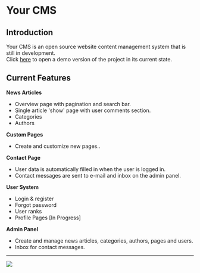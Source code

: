 # Your CMS
## Introduction

Your CMS is an open source website content management system that is still in development.<br>
Click <a href="http://cms.gychem.be">here</a> to open a demo version of the project in its current state.

## Current Features

<b>News Articles</b>
- Overview page with pagination and search bar.
- Single article 'show' page with user comments section.
- Categories
- Authors

<b>Custom Pages</b>
- Create and customize new pages..

<b>Contact Page</b>
- User data is automatically filled in when the user is logged in.
- Contact messages are sent to e-mail and inbox on the admin panel.

<b>User System</b>
- Login & register 
- Forgot password
- User ranks
- Profile Pages [In Progress]

<b>Admin Panel</b>
- Create and manage news articles, categories, authors, pages and users.
- Inbox for contact messages.

<hr>

<img src="https://user-images.githubusercontent.com/83142502/196009242-a09535be-9d0f-4407-8dd6-84ee6d246e67.png">
